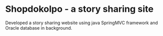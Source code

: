 # Shopdokolpo - a story sharing site

Developed a story sharing website using java SpringMVC framework and Oracle database in background.
